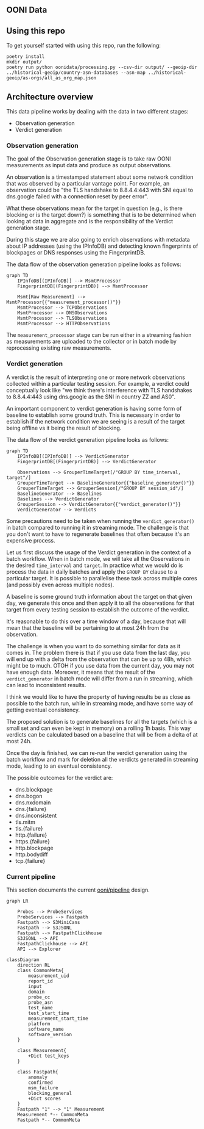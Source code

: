 ## OONI Data

## Using this repo

To get yourself started with using this repo, run the following:

```
poetry install
mkdir output/
poetry run python oonidata/processing.py --csv-dir output/ --geoip-dir ../historical-geoip/country-asn-databases --asn-map ../historical-geoip/as-orgs/all_as_org_map.json
```

## Architecture overview

This data pipeline works by dealing with the data in two different stages:
* Observation generation
* Verdict generation

### Observation generation

The goal of the Observation generation stage is to take raw OONI measurements
as input data and produce as output observations.

An observation is a timestamped statement about some network condition that was
observed by a particular vantage point. For example, an observation could be
"the TLS handshake to 8.8.4.4:443 with SNI equal to dns.google failed with
a connection reset by peer error".

What these observations mean for the
target in question (e.g., is there blocking or is the target down?) is something
that is to be determined when looking at data in aggregate and is the
responsibility of the Verdict generation stage.

During this stage we are also going to enrich observations with metadata about
IP addresses (using the IPInfoDB) and detecting known fingerprints of
blockpages or DNS responses using the FingerprintDB.

The data flow of the observation generation pipeline looks as follows:

```mermaid
graph TD
    IPInfoDB[(IPInfoDB)] --> MsmtProcessor
    FingerprintDB[(FingerprintDB)] --> MsmtProcessor

    Msmt[Raw Measurement] --> MsmtProcessor{{"measurement_processor()"}}
    MsmtProcessor --> TCPObservations
    MsmtProcessor --> DNSObservations
    MsmtProcessor --> TLSObservations
    MsmtProcessor --> HTTPObservations
```

The `measurement_processor` stage can be run either in a streaming fashion as
measurements are uploaded to the collector or in batch mode by reprocessing
existing raw measurements.

### Verdict generation

A verdict is the result of interpreting one or more network observations
collected within a particular testing session. For example, a verdict could
conceptually look like "we think there's interference with TLS handshakes
to 8.8.4.4:443 using dns.google as the SNI in country ZZ and AS0".

An important component to verdict generation is having some form of baseline to
establish some ground truth. This is necessary in order to establish if the
network condition we are seeing is a result of the target being offline vs it
being the result of blocking.

The data flow of the verdict generation pipeline looks as follows:
```mermaid
graph TD
    IPInfoDB[(IPInfoDB)] --> VerdictGenerator
    FingerprintDB[(FingerprintDB)] --> VerdictGenerator

    Observations --> GrouperTimeTarget[/"GROUP BY time_interval, target"/]
    GrouperTimeTarget --> BaselineGenerator{{"baseline_generator()"}}
    GrouperTimeTarget --> GrouperSession[/"GROUP BY session_id"/]
    BaselineGenerator --> Baselines
    Baselines --> VerdictGenerator
    GrouperSession --> VerdictGenerator{{"verdict_generator()"}}
    VerdictGenerator --> Verdicts
```

Some precautions need to be taken when running the `verdict_generator()` in
batch compared to running it in streaming mode.
The challenge is that you don't want to have to regenerate baselines that often
because it's an expensive process.

Let us first discuss the usage of the Verdict generation in the context of a
batch workflow. When in batch mode, we will take all the Observations in the desired
`time_interval` and `target`. In practice what we would do is process the data
in daily batches and apply the `GROUP BY` clause to a particular target.
It is possible to parallelise these task across multiple cores (and possibly
even across multiple nodes).

A baseline is some ground truth information about the target on that given day,
we generate this once and then apply it to all the observations for that target
from every testing session to establish the outcome of the verdict.

It's reasonable to do this over a time window of a day, because that will mean
that the baseline will be pertaining to at most 24h from the observation.

The challenge is when you want to do something similar for data as it comes in.
The problem there is that if you use data from the last day, you will end up
with a delta from the observation that can be up to 48h, which might be to much.
OTOH if you use data from the current day, you may not have enough data.
Moreover, it means that the result of the `verdict_generator` in batch mode
will differ from a run in streaming, which can lead to inconsistent results.

I think we would like to have the property of having results be as close as
possible to the batch run, while in streaming mode, and have some way of getting
eventual consistency.

The proposed solution is to generate baselines for all the targets (which is a
small set and can even be kept in memory) on a rolling 1h basis. This way
verdicts can be calculated based on a baseline that will be from a delta of at
most 24h.

Once the day is finished, we can re-run the verdict generation using the batch
workflow and mark for deletion all the verdicts generated in streaming mode, leading
to an eventual consistency.

The possible outcomes for the verdict are:

* dns.blockpage
* dns.bogon
* dns.nxdomain
* dns.{failure}
* dns.inconsistent
* tls.mitm
* tls.{failure}
* http.{failure}
* https.{failure}
* http.blockpage
* http.bodydiff
* tcp.{failure}


### Current pipeline

This section documents the current [ooni/pipeline](https://github.com/ooni/pipeline)
design.

```mermaid
graph LR

    Probes --> ProbeServices
    ProbeServices --> Fastpath
    Fastpath --> S3MiniCans
    Fastpath --> S3JSONL
    Fastpath --> FastpathClickhouse
    S3JSONL --> API
    FastpathClickhouse --> API
    API --> Explorer
```

```mermaid
classDiagram
    direction RL
    class CommonMeta{
        measurement_uid
        report_id
        input
        domain
        probe_cc
        probe_asn
        test_name
        test_start_time
        measurement_start_time
        platform
        software_name
        software_version
    }

    class Measurement{
        +Dict test_keys
    }

    class Fastpath{
        anomaly
        confirmed
        msm_failure
        blocking_general
        +Dict scores
    }
    Fastpath "1" --> "1" Measurement
    Measurement *-- CommonMeta
    Fastpath *-- CommonMeta
```
